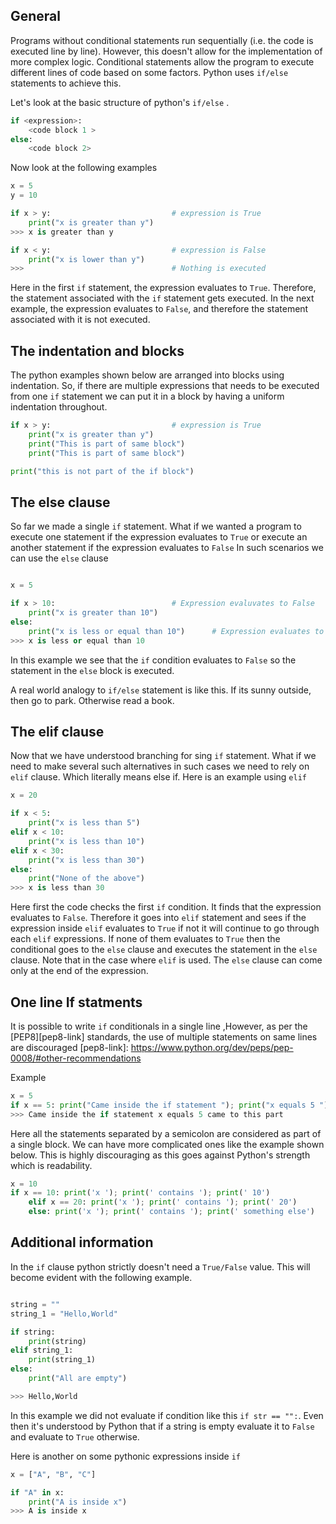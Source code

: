 ## General

Programs without conditional statements run sequentially (i.e. the code is executed line by line). However, this doesn't allow for the implementation of more complex logic. Conditional statements allow the program to execute different lines of code based on some factors. Python uses `if/else` statements to achieve this.

Let's look at the basic structure of python's `if/else` .

```python
if <expression>:
    <code block 1 >
else:
    <code block 2>
```

Now look at the following examples

```python
x = 5
y = 10

if x > y:                           # expression is True
    print("x is greater than y")
>>> x is greater than y

if x < y:                           # expression is False
    print("x is lower than y")
>>>                                 # Nothing is executed

```

Here in the first `if` statement, the expression evaluates to `True`. Therefore, the statement associated with the `if` statement gets executed. In the next example, the expression evaluates to `False`, and therefore the statement associated with it is not executed.

## The indentation and blocks

The python examples shown below are arranged into blocks using indentation. So, if there are multiple expressions that needs to be executed from one `if` statement we can put it in a block by having a uniform indentation throughout.

```python
if x > y:                           # expression is True
    print("x is greater than y")
    print("This is part of same block")
    print("This is part of same block")

print("this is not part of the if block")
```

## The else clause

So far we made a single `if` statement. What if we wanted a program to execute one statement if the expression evaluates to `True` or execute an another statement if the expression evaluates to `False`
In such scenarios we can use the `else` clause

```python

x = 5

if x > 10:                          # Expression evaluvates to False
    print("x is greater than 10")
else:
    print("x is less or equal than 10")      # Expression evaluates to True
>>> x is less or equal than 10

```

In this example we see that the `if` condition evaluates to `False` so the statement in the `else` block is executed.

A real world analogy to `if/else` statement is like this. If its sunny outside, then go to park. Otherwise read a book.

## The elif clause

Now that we have understood branching for sing `if` statement. What if we need to make several such alternatives in such cases we need to rely on `elif` clause. Which literally means else if. Here is an example using `elif`

```python
x = 20

if x < 5:
    print("x is less than 5")
elif x < 10:
    print("x is less than 10")
elif x < 30:
    print("x is less than 30")
else:
    print("None of the above")
>>> x is less than 30
```

Here first the code checks the first `if` condition. It finds that the expression evaluates to `False`. Therefore it goes into `elif` statement and sees if the expression inside `elif` evaluates to `True` if not it will continue to go through each `elif` expressions. If none of them evaluates to `True` then the conditional goes to the `else` clause and executes the statement in the `else` clause. Note that in the case where `elif` is used. The `else` clause can come only at the end of the expression.

## One line If statments

It is possible to write `if` conditionals in a single line ,However, as per the [PEP8][pep8-link] standards, the use of multiple statements on same lines are discouraged
[pep8-link]: https://www.python.org/dev/peps/pep-0008/#other-recommendations

Example

```python
x = 5
if x == 5: print("Came inside the if statement "); print("x equals 5 "); print("came to this part");
>>> Came inside the if statement x equals 5 came to this part
```

Here all the statements separated by a semicolon are considered as part of a single block. We can have more complicated ones like the example shown below. This is highly discouraging as this goes against Python's strength which is readability.

```python
x = 10
if x == 10: print('x '); print(' contains '); print(' 10')
    elif x == 20: print('x '); print(' contains '); print(' 20')
    else: print('x '); print(' contains '); print(' something else')

```

## Additional information

In the `if` clause python strictly doesn't need a `True/False` value. This will become evident with the following example.

```python

string = ""
string_1 = "Hello,World"

if string:
    print(string)
elif string_1:
    print(string_1)
else:
    print("All are empty")

>>> Hello,World
```

In this example we did not evaluate if condition like this `if str == "":`. Even then it's understood by Python that if a string is empty evaluate it to `False` and evaluate to `True` otherwise.

Here is another on some pythonic expressions inside `if`

```python
x = ["A", "B", "C"]

if "A" in x:
    print("A is inside x")
>>> A is inside x
```
